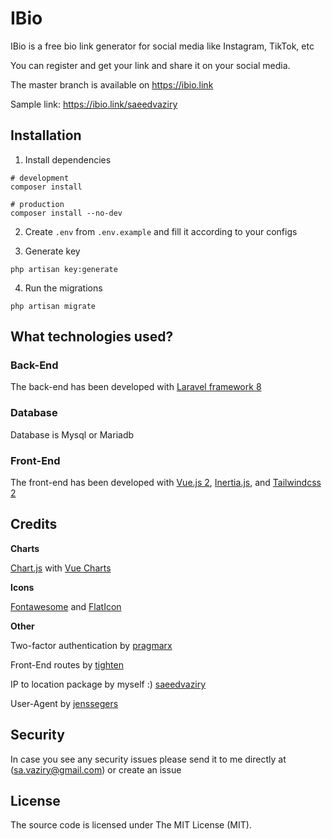 # IBio

IBio is a free bio link generator for social media like Instagram, TikTok, etc

You can register and get your link and share it on your social media.

The master branch is available on https://ibio.link

Sample link: https://ibio.link/saeedvaziry

## Installation

1) Install dependencies
```shell
# development
composer install

# production
composer install --no-dev
```

2) Create `.env` from `.env.example` and fill it according to your configs

3) Generate key

```shell
php artisan key:generate
```

4) Run the migrations

```shell
php artisan migrate
```

## What technologies used?

### Back-End

The back-end has been developed with [Laravel framework 8](https://github.com/laravel/laravel)

### Database

Database is Mysql or Mariadb

### Front-End

The front-end has been developed with [Vue.js 2](https://github.com/vuejs/vue), [Inertia.js](https://github.com/inertiajs/inertia), and [Tailwindcss 2](https://tailwindcss.com/)

## Credits

**Charts** 

[Chart.js](https://www.chartjs.org/) with [Vue Charts](https://vue-chartjs.org/)

**Icons**

[Fontawesome](https://fontawesome.com/) and [FlatIcon](https://www.flaticon.com/)

**Other**

Two-factor authentication by [pragmarx](https://packagist.org/packages/pragmarx/google2fa-laravel)

Front-End routes by [tighten](https://github.com/tighten/ziggy)

IP to location package by myself :) [saeedvaziry](https://github.com/saeedvaziry/ip2location)

User-Agent by [jenssegers](https://github.com/jenssegers/agent)

## Security

In case you see any security issues please send it to me directly at (sa.vaziry@gmail.com) or create an issue

## License

The source code is licensed under The MIT License (MIT).
